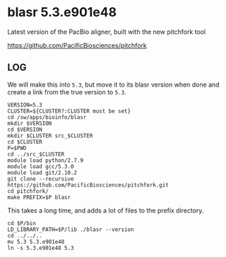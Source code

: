 blasr 5.3.e901e48
=================

Latest version of the PacBio aligner, built with the new pitchfork tool

<https://github.com/PacificBiosciences/pitchfork>

LOG
---

We will make this into `5.3`, but move it to its blasr version when done and create a link from the true version to `5.3`.

    VERSION=5.3
    CLUSTER=${CLUSTER?:CLUSTER must be set}
    cd /sw/apps/bioinfo/blasr
    mkdir $VERSION
    cd $VERSION
    mkdir $CLUSTER src_$CLUSTER
    cd $CLUSTER
    P=$PWD
    cd ../src_$CLUSTER
    module load python/2.7.9
    module load gcc/5.3.0
    module load git/2.10.2
    git clone --recursive https://github.com/PacificBiosciences/pitchfork.git
    cd pitchfork/
    make PREFIX=$P blasr

This takes a long time, and adds a lot of files to the prefix directory.

    cd $P/bin
    LD_LIBRARY_PATH=$P/lib ./blasr --version
    cd ../../..
    mv 5.3 5.3.e901e48
    ln -s 5.3.e901e48 5.3

